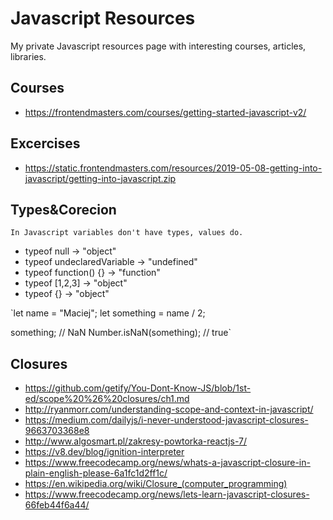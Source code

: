 # Javascript Resources

My private Javascript resources page with interesting courses, articles, libraries.

## Courses
- https://frontendmasters.com/courses/getting-started-javascript-v2/

## Excercises
- https://static.frontendmasters.com/resources/2019-05-08-getting-into-javascript/getting-into-javascript.zip

## Types&Corecion
`In Javascript variables don't have types, values do.`
- typeof null -> "object"
- typeof undeclaredVariable -> "undefined"
- typeof function() {} -> "function"
- typeof [1,2,3] -> "object"
- typeof {} -> "object"

`let name = "Maciej";
let something = name / 2;

something; // NaN
Number.isNaN(something); // true`

## Closures
- https://github.com/getify/You-Dont-Know-JS/blob/1st-ed/scope%20%26%20closures/ch1.md
- http://ryanmorr.com/understanding-scope-and-context-in-javascript/
- https://medium.com/dailyjs/i-never-understood-javascript-closures-9663703368e8
- http://www.algosmart.pl/zakresy-powtorka-reactjs-7/
- https://v8.dev/blog/ignition-interpreter
- https://www.freecodecamp.org/news/whats-a-javascript-closure-in-plain-english-please-6a1fc1d2ff1c/
- https://en.wikipedia.org/wiki/Closure_(computer_programming)
- https://www.freecodecamp.org/news/lets-learn-javascript-closures-66feb44f6a44/
